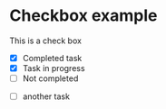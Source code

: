 # Checkbox example

This is a check box

- [x] Completed task
- [x] Task in progress
- [ ] Not completed
* [ ] another task

